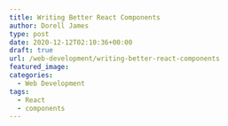 ```yaml
---
title: Writing Better React Components
author: Dorell James
type: post
date: 2020-12-12T02:10:36+00:00
draft: true
url: /web-development/writing-better-react-components
featured_image:
categories:
  - Web Development
tags:
  - React
  - components
---
```

